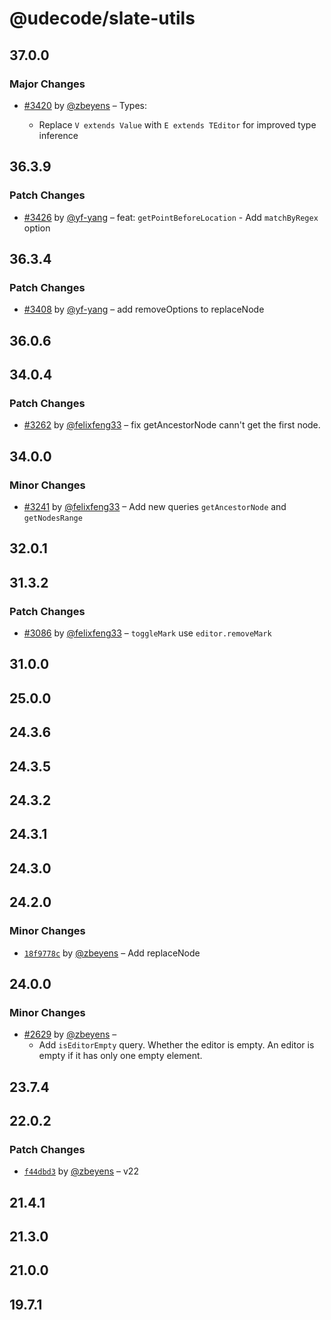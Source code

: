 # @udecode/slate-utils

## 37.0.0

### Major Changes

- [#3420](https://github.com/udecode/plate/pull/3420) by [@zbeyens](https://github.com/zbeyens) – Types:

  - Replace `V extends Value` with `E extends TEditor` for improved type inference

## 36.3.9

### Patch Changes

- [#3426](https://github.com/udecode/plate/pull/3426) by [@yf-yang](https://github.com/yf-yang) – feat: `getPointBeforeLocation` - Add `matchByRegex` option

## 36.3.4

### Patch Changes

- [#3408](https://github.com/udecode/plate/pull/3408) by [@yf-yang](https://github.com/yf-yang) – add removeOptions to replaceNode

## 36.0.6

## 34.0.4

### Patch Changes

- [#3262](https://github.com/udecode/plate/pull/3262) by [@felixfeng33](https://github.com/felixfeng33) – fix getAncestorNode cann't get the first node.

## 34.0.0

### Minor Changes

- [#3241](https://github.com/udecode/plate/pull/3241) by [@felixfeng33](https://github.com/felixfeng33) – Add new queries `getAncestorNode` and `getNodesRange`

## 32.0.1

## 31.3.2

### Patch Changes

- [#3086](https://github.com/udecode/plate/pull/3086) by [@felixfeng33](https://github.com/felixfeng33) – `toggleMark` use `editor.removeMark`

## 31.0.0

## 25.0.0

## 24.3.6

## 24.3.5

## 24.3.2

## 24.3.1

## 24.3.0

## 24.2.0

### Minor Changes

- [`18f9778c`](https://github.com/udecode/plate/commit/18f9778cda9450cd99a71c47ab0767b64813db1a) by [@zbeyens](https://github.com/zbeyens) – Add replaceNode

## 24.0.0

### Minor Changes

- [#2629](https://github.com/udecode/plate/pull/2629) by [@zbeyens](https://github.com/zbeyens) –
  - Add `isEditorEmpty` query. Whether the editor is empty. An editor is empty if it has only one empty element.

## 23.7.4

## 22.0.2

### Patch Changes

- [`f44dbd3`](https://github.com/udecode/plate/commit/f44dbd3f322a828753da31ec28576587e63ea047) by [@zbeyens](https://github.com/zbeyens) – v22

## 21.4.1

## 21.3.0

## 21.0.0

## 19.7.1
